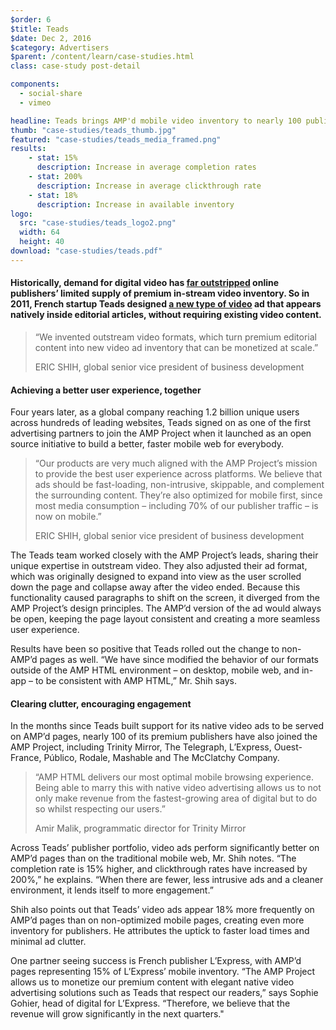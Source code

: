 ```yaml
---
$order: 6
$title: Teads
$date: Dec 2, 2016
$category: Advertisers
$parent: /content/learn/case-studies.html
class: case-study post-detail

components:
  - social-share
  - vimeo

headline: Teads brings AMP'd mobile video inventory to nearly 100 publishers
thumb: "case-studies/teads_thumb.jpg"
featured: "case-studies/teads_media_framed.png"
results:
    - stat: 15%
      description: Increase in average completion rates
    - stat: 200%
      description: Increase in average clickthrough rate
    - stat: 18%
      description: Increase in available inventory
logo:
  src: "case-studies/teads_logo2.png"
  width: 64
  height: 40
download: "case-studies/teads.pdf"
---
```


#### Historically, demand for digital video has [far outstripped](https://www.emarketer.com/Article/Mobile-Video-Advertisers-Demand-More-Inventory/1013575) online publishers’ limited supply of premium in-stream video inventory. So in 2011, French startup Teads designed [a new type of video](http://teads.tv/inread-outstream#livedemo) ad that appears natively inside editorial articles, without requiring existing video content.

> “We invented outstream video formats, which turn premium editorial content into new video ad inventory that can be monetized at scale.”
>
> ERIC SHIH, global senior vice president of business development


<div class="img-right teads img-mobile">
    <amp-img width="840" height="1400" layout="responsive" src="/static/img/case-studies/teads_phone.png"></amp-img>
</div>


#### Achieving a better user experience, together

<div class="img-right teads img-desktop">
    <amp-img width="840" height="1400" layout="responsive" src="/static/img/case-studies/teads_phone.png"></amp-img>
</div>

Four years later, as a global company reaching 1.2 billion unique users across hundreds of leading websites, Teads signed on as one of the first advertising partners to join the AMP Project when it launched as an open source initiative to build a better, faster mobile web for everybody.

> “Our products are very much aligned with the AMP Project’s mission to provide the best user experience across platforms. We believe that ads should be fast-loading, non-intrusive, skippable, and complement the surrounding content. They’re also optimized for mobile first, since most media consumption – including 70% of our publisher traffic – is now on mobile.”
>
> ERIC SHIH, global senior vice president of business development

The Teads team worked closely with the AMP Project’s leads, sharing their unique expertise in outstream video. They also adjusted their ad format, which was originally designed to expand into view as the user scrolled down the page and collapse away after the video ended. Because this functionality caused paragraphs to shift on the screen, it diverged from the AMP Project’s design principles. The AMP’d version of the ad would always be open, keeping the page layout consistent and creating a more seamless user experience.

Results have been so positive that Teads rolled out the change to non-AMP’d pages as well. “We have since modified the behavior of our formats outside of the AMP HTML environment – on desktop, mobile web, and in-app – to be consistent with AMP HTML,” Mr. Shih says.

#### Clearing clutter, encouraging engagement

In the months since Teads built support for its native video ads to be served on AMP’d pages, nearly 100 of its premium publishers have also joined the AMP Project, including Trinity Mirror, The Telegraph, L’Express, Ouest-France, Público, Rodale, Mashable and The McClatchy Company.

> “AMP HTML delivers our most optimal mobile browsing experience. Being able to marry this with native video advertising allows us to not only make revenue from the fastest-growing area of digital but to do so whilst respecting our users.”
>
> Amir Malik, programmatic director for Trinity Mirror

<div class="post-video">
  <amp-vimeo
      data-videoid="163543060"
      layout="responsive"
      width="16" height="9"></amp-vimeo>
</div>

Across Teads’ publisher portfolio, video ads perform significantly better on AMP’d pages than on the traditional mobile web, Mr. Shih notes. “The completion rate is 15% higher, and clickthrough rates have increased by 200%,” he explains. “When there are fewer, less intrusive ads and a cleaner environment, it lends itself to more engagement.”

Shih also points out that Teads’ video ads appear 18% more frequently on AMP’d pages than on non-optimized mobile pages, creating even more inventory for publishers. He attributes the uptick to faster load times and minimal ad clutter.

One partner seeing success is French publisher L’Express, with AMP’d pages representing 15% of L’Express’ mobile inventory. “The AMP Project allows us to monetize our premium content with elegant native video advertising solutions such as Teads that respect our readers,” says Sophie Gohier, head of digital for L’Express. “Therefore, we believe that the revenue will grow significantly in the next quarters."
